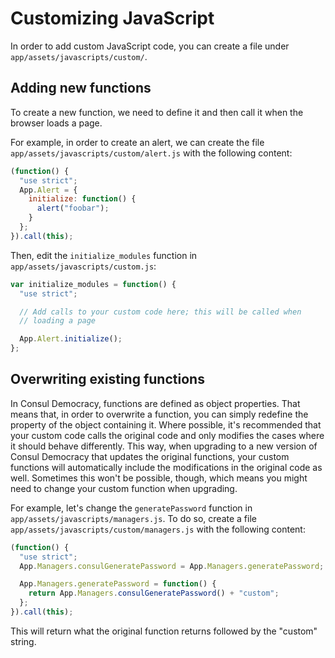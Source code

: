 # Customizing JavaScript

In order to add custom JavaScript code, you can create a file under `app/assets/javascripts/custom/`.

## Adding new functions

To create a new function, we need to define it and then call it when the browser loads a page.

For example, in order to create an alert, we can create the file `app/assets/javascripts/custom/alert.js` with the following content:

```js
(function() {
  "use strict";
  App.Alert = {
    initialize: function() {
      alert("foobar");
    }
  };
}).call(this);
```

Then, edit the `initialize_modules` function in `app/assets/javascripts/custom.js`:

```js
var initialize_modules = function() {
  "use strict";

  // Add calls to your custom code here; this will be called when
  // loading a page

  App.Alert.initialize();
};
```

## Overwriting existing functions

In Consul Democracy, functions are defined as object properties. That means that, in order to overwrite a function, you can simply redefine the property of the object containing it. Where possible, it's recommended that your custom code calls the original code and only modifies the cases where it should behave differently. This way, when upgrading to a new version of Consul Democracy that updates the original functions, your custom functions will automatically include the modifications in the original code as well. Sometimes this won't be possible, though, which means you might need to change your custom function when upgrading.

For example, let's change the `generatePassword` function in `app/assets/javascripts/managers.js`. To do so, create a file `app/assets/javascripts/custom/managers.js` with the following content:

```js
(function() {
  "use strict";
  App.Managers.consulGeneratePassword = App.Managers.generatePassword;

  App.Managers.generatePassword = function() {
    return App.Managers.consulGeneratePassword() + "custom";
  };
}).call(this);
```

This will return what the original function returns followed by the "custom" string.
